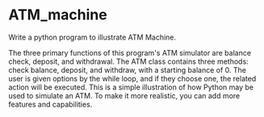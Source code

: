 # ATM_machine
Write a python program to illustrate ATM Machine.

The three primary functions of this program's ATM simulator are balance check, deposit, and withdrawal. The ATM class contains three methods: check balance, deposit, and withdraw, with a starting balance of 0. The user is given options by the while loop, and if they choose one, the related action will be executed. This is a simple illustration of how Python may be used to simulate an ATM. To make it more realistic, you can add more features and capabilities.
